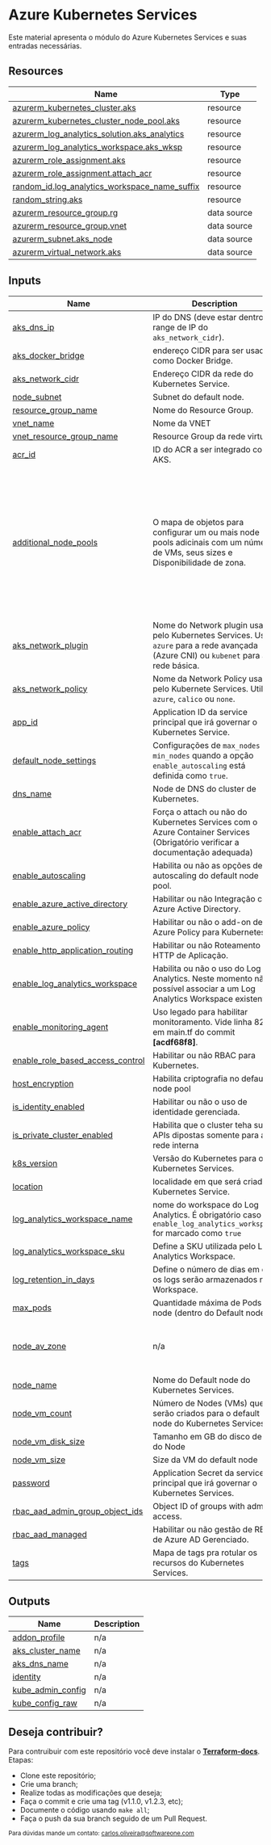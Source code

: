 # Azure Kubernetes Services
Este material apresenta o módulo do Azure Kubernetes Services e suas entradas necessárias.

## Resources

| Name | Type |
|------|------|
| [azurerm_kubernetes_cluster.aks](https://registry.terraform.io/providers/hashicorp/azurerm/latest/docs/resources/kubernetes_cluster) | resource |
| [azurerm_kubernetes_cluster_node_pool.aks](https://registry.terraform.io/providers/hashicorp/azurerm/latest/docs/resources/kubernetes_cluster_node_pool) | resource |
| [azurerm_log_analytics_solution.aks_analytics](https://registry.terraform.io/providers/hashicorp/azurerm/latest/docs/resources/log_analytics_solution) | resource |
| [azurerm_log_analytics_workspace.aks_wksp](https://registry.terraform.io/providers/hashicorp/azurerm/latest/docs/resources/log_analytics_workspace) | resource |
| [azurerm_role_assignment.aks](https://registry.terraform.io/providers/hashicorp/azurerm/latest/docs/resources/role_assignment) | resource |
| [azurerm_role_assignment.attach_acr](https://registry.terraform.io/providers/hashicorp/azurerm/latest/docs/resources/role_assignment) | resource |
| [random_id.log_analytics_workspace_name_suffix](https://registry.terraform.io/providers/hashicorp/random/latest/docs/resources/id) | resource |
| [random_string.aks](https://registry.terraform.io/providers/hashicorp/random/latest/docs/resources/string) | resource |
| [azurerm_resource_group.rg](https://registry.terraform.io/providers/hashicorp/azurerm/latest/docs/data-sources/resource_group) | data source |
| [azurerm_resource_group.vnet](https://registry.terraform.io/providers/hashicorp/azurerm/latest/docs/data-sources/resource_group) | data source |
| [azurerm_subnet.aks_node](https://registry.terraform.io/providers/hashicorp/azurerm/latest/docs/data-sources/subnet) | data source |
| [azurerm_virtual_network.aks](https://registry.terraform.io/providers/hashicorp/azurerm/latest/docs/data-sources/virtual_network) | data source |

## Inputs

| Name | Description | Type | Default | Required |
|------|-------------|------|---------|:--------:|
| <a name="input_aks_dns_ip"></a> [aks\_dns\_ip](#input\_aks\_dns\_ip) | IP do DNS (deve estar dentro do range de IP do `aks_network_cidr`). | `string` | n/a | yes |
| <a name="input_aks_docker_bridge"></a> [aks\_docker\_bridge](#input\_aks\_docker\_bridge) | endereço CIDR para ser usado como Docker Bridge. | `string` | n/a | yes |
| <a name="input_aks_network_cidr"></a> [aks\_network\_cidr](#input\_aks\_network\_cidr) | Endereço CIDR da rede do Kubernetes Service. | `string` | n/a | yes |
| <a name="input_node_subnet"></a> [node\_subnet](#input\_node\_subnet) | Subnet do default node. | `string` | n/a | yes |
| <a name="input_resource_group_name"></a> [resource\_group\_name](#input\_resource\_group\_name) | Nome do Resource Group. | `string` | n/a | yes |
| <a name="input_vnet_name"></a> [vnet\_name](#input\_vnet\_name) | Nome da VNET | `string` | n/a | yes |
| <a name="input_vnet_resource_group_name"></a> [vnet\_resource\_group\_name](#input\_vnet\_resource\_group\_name) | Resource Group da rede virtual. | `string` | n/a | yes |
| <a name="input_acr_id"></a> [acr\_id](#input\_acr\_id) | ID do ACR a ser integrado com o AKS. | `string` | `""` | no |
| <a name="input_additional_node_pools"></a> [additional\_node\_pools](#input\_additional\_node\_pools) | O mapa de objetos para configurar um ou mais node pools adicinais com um número de VMs, seus sizes e Disponibilidade de zona. | <pre>map(object({<br>    additional_node_name           = string<br>    node_count                     = number<br>    vm_size                        = string<br>    zones                          = list(string)<br>    max_pods                       = number<br>    os_disk_size                   = number<br>    node_os                        = string<br>    cluster_auto_scaling           = bool<br>    cluster_auto_scaling_min_count = number<br>    cluster_auto_scaling_max_count = number<br>    enable_public_ip               = bool<br>  }))</pre> | `{}` | no |
| <a name="input_aks_network_plugin"></a> [aks\_network\_plugin](#input\_aks\_network\_plugin) | Nome do Network plugin usado pelo Kubernetes Services. Use `azure` para a rede avançada (Azure CNI) ou `kubenet` para a rede básica. | `string` | `"azure"` | no |
| <a name="input_aks_network_policy"></a> [aks\_network\_policy](#input\_aks\_network\_policy) | Nome da Network Policy usada pelo Kubernete Services. Utilize `azure`, `calico` ou `none`. | `string` | `"azure"` | no |
| <a name="input_app_id"></a> [app\_id](#input\_app\_id) | Application ID da service principal que irá governar o Kubernetes Service. | `string` | `null` | no |
| <a name="input_default_node_settings"></a> [default\_node\_settings](#input\_default\_node\_settings) | Configurações de `max_nodes` e `min_nodes` quando a opção `enable_autoscaling` está definida como `true`. | `map(any)` | `{}` | no |
| <a name="input_dns_name"></a> [dns\_name](#input\_dns\_name) | Node de DNS do cluster de Kubernetes. | `string` | `"service"` | no |
| <a name="input_enable_attach_acr"></a> [enable\_attach\_acr](#input\_enable\_attach\_acr) | Força o attach ou não do Kubernetes Services com o Azure Container Services (Obrigatório verificar a documentação adequada) | `bool` | `false` | no |
| <a name="input_enable_autoscaling"></a> [enable\_autoscaling](#input\_enable\_autoscaling) | Habilita ou não as opções de autoscaling do default node pool. | `bool` | `false` | no |
| <a name="input_enable_azure_active_directory"></a> [enable\_azure\_active\_directory](#input\_enable\_azure\_active\_directory) | Habilitar ou não Integração com Azure Active Directory. | `bool` | `false` | no |
| <a name="input_enable_azure_policy"></a> [enable\_azure\_policy](#input\_enable\_azure\_policy) | Habilitar ou não o add-on de Azure Policy para Kubernetes. | `bool` | `false` | no |
| <a name="input_enable_http_application_routing"></a> [enable\_http\_application\_routing](#input\_enable\_http\_application\_routing) | Habilitar ou não Roteamento HTTP de Aplicação. | `bool` | `true` | no |
| <a name="input_enable_log_analytics_workspace"></a> [enable\_log\_analytics\_workspace](#input\_enable\_log\_analytics\_workspace) | Habilita ou não o uso do Log Analytics. Neste momento não é possível associar a um Log Analytics Workspace existente. | `bool` | `false` | no |
| <a name="input_enable_monitoring_agent"></a> [enable\_monitoring\_agent](#input\_enable\_monitoring\_agent) | Uso legado para habilitar monitoramento. Vide linha 82 em main.tf do commit **[acdf68f8]**. | `bool` | `true` | no |
| <a name="input_enable_role_based_access_control"></a> [enable\_role\_based\_access\_control](#input\_enable\_role\_based\_access\_control) | Habilitar ou não RBAC para Kubernetes. | `bool` | `true` | no |
| <a name="input_host_encryption"></a> [host\_encryption](#input\_host\_encryption) | Habilita criptografia no default node pool | `bool` | `false` | no |
| <a name="input_is_identity_enabled"></a> [is\_identity\_enabled](#input\_is\_identity\_enabled) | Habilitar ou não o uso de identidade gerenciada. | `bool` | `false` | no |
| <a name="input_is_private_cluster_enabled"></a> [is\_private\_cluster\_enabled](#input\_is\_private\_cluster\_enabled) | Habilita que o cluster teha suas APIs dipostas somente para a rede interna | `bool` | `false` | no |
| <a name="input_k8s_version"></a> [k8s\_version](#input\_k8s\_version) | Versão do Kubernetes para o Kubernetes Services. | `string` | `"1.19.9"` | no |
| <a name="input_location"></a> [location](#input\_location) | localidade em que será criado o Kubernetes Service. | `string` | `"westeurope"` | no |
| <a name="input_log_analytics_workspace_name"></a> [log\_analytics\_workspace\_name](#input\_log\_analytics\_workspace\_name) | nome do workspace do Log Analytics. É obrigatório caso `enable_log_analytics_workspace` for marcado como `true` | `string` | `null` | no |
| <a name="input_log_analytics_workspace_sku"></a> [log\_analytics\_workspace\_sku](#input\_log\_analytics\_workspace\_sku) | Define a SKU utilizada pelo Log Analytics Workspace. | `string` | `"PerGB2018"` | no |
| <a name="input_log_retention_in_days"></a> [log\_retention\_in\_days](#input\_log\_retention\_in\_days) | Define o número de dias em que os logs serão armazenados no Workspace. | `number` | `30` | no |
| <a name="input_max_pods"></a> [max\_pods](#input\_max\_pods) | Quantidade máxima de Pods por node (dentro do Default node). | `number` | `30` | no |
| <a name="input_node_av_zone"></a> [node\_av\_zone](#input\_node\_av\_zone) | n/a | `list(number)` | <pre>[<br>  1,<br>  2,<br>  3<br>]</pre> | no |
| <a name="input_node_name"></a> [node\_name](#input\_node\_name) | Nome do Default node do Kubernetes Services. | `string` | `"default"` | no |
| <a name="input_node_vm_count"></a> [node\_vm\_count](#input\_node\_vm\_count) | Número de Nodes (VMs) que serão criados para o default node do Kubernetes Services. | `number` | `2` | no |
| <a name="input_node_vm_disk_size"></a> [node\_vm\_disk\_size](#input\_node\_vm\_disk\_size) | Tamanho em GB do disco de SO do Node | `number` | `30` | no |
| <a name="input_node_vm_size"></a> [node\_vm\_size](#input\_node\_vm\_size) | Size da VM do default node | `string` | `"Standard_d2s_v3"` | no |
| <a name="input_password"></a> [password](#input\_password) | Application Secret da service principal que irá governar o Kubernetes Services. | `string` | `null` | no |
| <a name="input_rbac_aad_admin_group_object_ids"></a> [rbac\_aad\_admin\_group\_object\_ids](#input\_rbac\_aad\_admin\_group\_object\_ids) | Object ID of groups with admin access. | `list(string)` | `null` | no |
| <a name="input_rbac_aad_managed"></a> [rbac\_aad\_managed](#input\_rbac\_aad\_managed) | Habilitar ou não gestão de RBAC de Azure AD Gerenciado. | `bool` | `false` | no |
| <a name="input_tags"></a> [tags](#input\_tags) | Mapa de tags pra rotular os recursos do Kubernetes Services. | `map(any)` | `{}` | no |

## Outputs

| Name | Description |
|------|-------------|
| <a name="output_addon_profile"></a> [addon\_profile](#output\_addon\_profile) | n/a |
| <a name="output_aks_cluster_name"></a> [aks\_cluster\_name](#output\_aks\_cluster\_name) | n/a |
| <a name="output_aks_dns_name"></a> [aks\_dns\_name](#output\_aks\_dns\_name) | n/a |
| <a name="output_identity"></a> [identity](#output\_identity) | n/a |
| <a name="output_kube_admin_config"></a> [kube\_admin\_config](#output\_kube\_admin\_config) | n/a |
| <a name="output_kube_config_raw"></a> [kube\_config\_raw](#output\_kube\_config\_raw) | n/a |

## Deseja contribuir?

Para contruibuir com este repositório você deve instalar o [**Terraform-docs**](https://terraform-docs.io/user-guide/installation/).
Etapas:
* Clone este repositório;
* Crie uma branch;
* Realize todas as modificações que deseja;
* Faça o commit e crie uma tag (v1.1.0, v1.2.3, etc);
* Documente o código usando `make all`;
* Faça o push da sua branch seguido de um Pull Request.

<sub>Para dúvidas mande um contato: [carlos.oliveira@softwareone.com](mailto:carlos.oliveira@softwareone.com)</sub>

